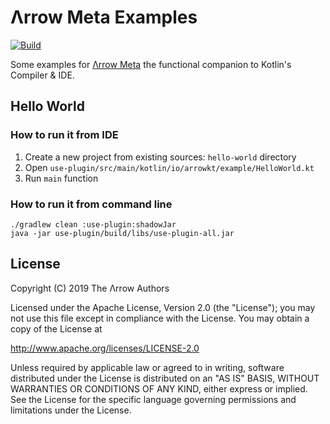 # Λrrow Meta Examples

[![Build](/arrow-kt/test/workflows/Build/badge.svg)](/arrow-kt/test/actions?query=workflow%3ABuild)

Some examples for [Λrrow Meta](/arrow-kt/arrow-meta/) the functional companion to Kotlin's Compiler & IDE.

## Hello World

### How to run it from IDE

1. Create a new project from existing sources: `hello-world` directory
2. Open `use-plugin/src/main/kotlin/io/arrowkt/example/HelloWorld.kt`
3. Run `main` function 

### How to run it from command line

```
./gradlew clean :use-plugin:shadowJar
java -jar use-plugin/build/libs/use-plugin-all.jar
```

## License

Copyright (C) 2019 The Λrrow Authors

Licensed under the Apache License, Version 2.0 (the "License");
you may not use this file except in compliance with the License.
You may obtain a copy of the License at

   http://www.apache.org/licenses/LICENSE-2.0

Unless required by applicable law or agreed to in writing, software
distributed under the License is distributed on an "AS IS" BASIS,
WITHOUT WARRANTIES OR CONDITIONS OF ANY KIND, either express or implied.
See the License for the specific language governing permissions and
limitations under the License. 

